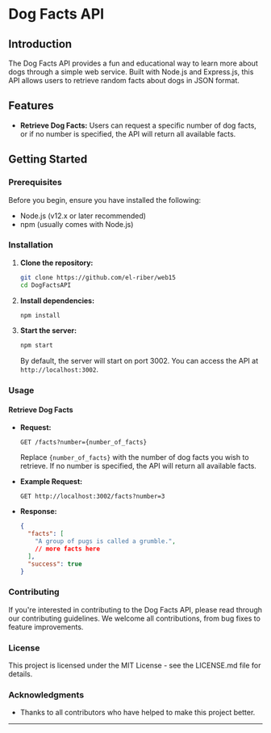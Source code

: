 
# Dog Facts API

## Introduction

The Dog Facts API provides a fun and educational way to learn more about dogs through a simple web service. Built with Node.js and Express.js, this API allows users to retrieve random facts about dogs in JSON format.

## Features

- **Retrieve Dog Facts:** Users can request a specific number of dog facts, or if no number is specified, the API will return all available facts.

## Getting Started

### Prerequisites

Before you begin, ensure you have installed the following:
- Node.js (v12.x or later recommended)
- npm (usually comes with Node.js)

### Installation

1. **Clone the repository:**

   ```bash
   git clone https://github.com/el-riber/web15
   cd DogFactsAPI
   ```

2. **Install dependencies:**

   ```bash
   npm install
   ```

3. **Start the server:**

   ```bash
   npm start
   ```

   By default, the server will start on port 3002. You can access the API at `http://localhost:3002`.

### Usage

#### Retrieve Dog Facts

- **Request:**

  `GET /facts?number={number_of_facts}`

  Replace `{number_of_facts}` with the number of dog facts you wish to retrieve. If no number is specified, the API will return all available facts.

- **Example Request:**

  `GET http://localhost:3002/facts?number=3`

- **Response:**

  ```json
  {
    "facts": [
      "A group of pugs is called a grumble.",
      // more facts here
    ],
    "success": true
  }
  ```

### Contributing

If you're interested in contributing to the Dog Facts API, please read through our contributing guidelines. We welcome all contributions, from bug fixes to feature improvements.

### License

This project is licensed under the MIT License - see the LICENSE.md file for details.

### Acknowledgments

- Thanks to all contributors who have helped to make this project better.

---

